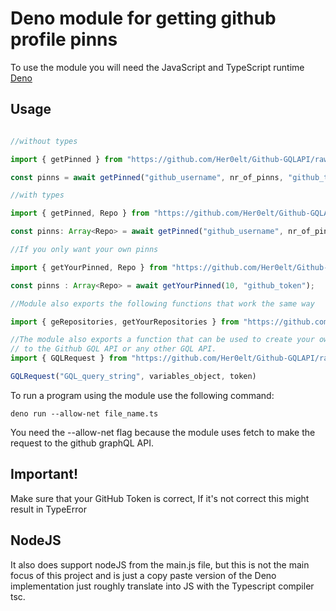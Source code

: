 # Deno module for getting github profile pinns

To use the module you will need the JavaScript and TypeScript runtime [Deno](https://deno.land/)

## Usage

```typescript

//without types

import { getPinned } from "https://github.com/Her0elt/Github-GQLAPI/raw/master/deno/main.ts"

const pinns = await getPinned("github_username", nr_of_pinns, "github_token")

//with types

import { getPinned, Repo } from "https://github.com/Her0elt/Github-GQLAPI/raw/master/deno/main.ts"

const pinns: Array<Repo> = await getPinned("github_username", nr_of_pinns, "github_token")

//If you only want your own pinns 

import { getYourPinned, Repo } from "https://github.com/Her0elt/Github-GQLAPI/raw/master/deno/main.ts"

const pinns : Array<Repo> = await getYourPinned(10, "github_token");

//Module also exports the following functions that work the same way

import { geRepositories, getYourRepositories } from "https://github.com/Her0elt/Github-GQLAPI/raw/master/deno/main.ts"

//The module also exports a function that can be used to create your own request,
// to the Github GQL API or any other GQL API.
import { GQLRequest } from "https://github.com/Her0elt/Github-GQLAPI/raw/master/deno/main.ts"

GQLRequest("GQL_query_string", variables_object, token)
```
To run a program using the module use the following command:
```
deno run --allow-net file_name.ts  
```

You need the --allow-net flag because the module uses fetch to make the request to the github graphQL API.

## Important!
Make sure that your GitHub Token is correct, If it's not correct this might result in TypeError

## NodeJS 
It also does support nodeJS from the main.js file, but this is not the main focus of this project and is just a copy paste version of the Deno implementation just roughly translate into JS with the Typescript compiler tsc.
